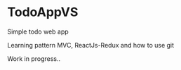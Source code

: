 # TodoAppVS
Simple todo web app

Learning pattern MVC, ReactJs-Redux and how to use git

Work in progress..
